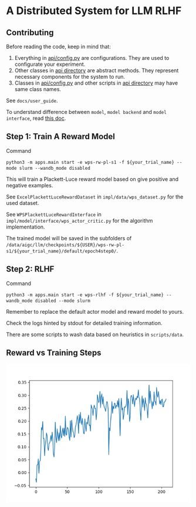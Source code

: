 # A Distributed System for LLM RLHF

## Contributing

Before reading the code, keep in mind that:
1. Everything in [api/config.py](api/config.py) are configurations. They are used to configurate your experiment.
2. Other classes in [api directory](api/) are abstract methods. They represent necessary components for the system to run.
3. Classes in [api/config.py](api/config.py) and other scripts in [api directory](api/) may have same class names. 

See `docs/user_guide`.

To understand difference between `model`, `model backend` and `model interface`, read [this doc](docs/user_guide/02_model.md).

## Step 1: Train A Reward Model

Command
```
python3 -m apps.main start -e wps-rw-pl-s1 -f ${your_trial_name} --mode slurm --wandb_mode disabled
```

This will train a Plackett-Luce reward model based on give positive and negative examples.

See `ExcelPlackettLuceRewardDataset` in `impl/data/wps_dataset.py` for the used dataset.

See `WPSPlackettLuceRewardInterface` in `impl/model/interface/wps_actor_critic.py` for the algorithm implementation.

The trained model will be saved in the subfolders of `/data/aigc/llm/checkpoints/${USER}/wps-rw-pl-s1/${your_trial_name}/default/epoch4step0/`.

## Step 2: RLHF

Command
```
python3 -m apps.main start -e wps-rlhf -f ${your_trial_name} --wandb_mode disabled --mode slurm
```

Remember to replace the default actor model and reward model to yours.

Check the logs hinted by stdout for detailed training information.

There are some scripts to wash data based on heuristics in `scripts/data`.

## Reward vs Training Steps

![Reward vs Training Steps](assets/reward.png)
